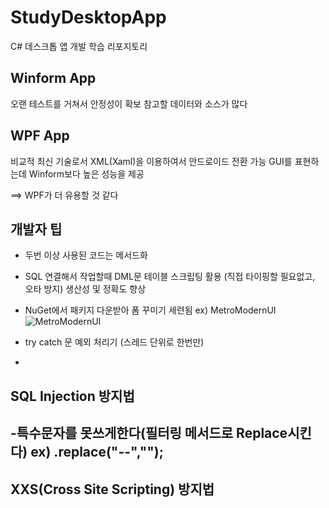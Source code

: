 # StudyDesktopApp
C# 데스크톱 앱 개발 학습 리포지토리

## Winform App
오랜 테스트를 거쳐서 안정성이 확보
참고할 데이터와 소스가 많다

## WPF App
비교적 최신 기술로서 XML(Xaml)을 이용하여서 안드로이드 전환 가능
GUI를 표현하는데 Winform보다 높은 성능을 제공

==> WPF가 더 유용할 것 같다

## 개발자 팁
- 두번 이상 사용된 코드는 메서드화

- SQL 연결해서 작업할때 DML문 테이블 스크립팅 활용 (직접 타이핑할 필요없고, 오타 방지) 생산성 및 정확도 향상

- NuGet에서 패키지 다운받아 폼 꾸미기 세련됨 ex) MetroModernUI![MetroModernUI](https://user-images.githubusercontent.com/54261552/111722086-7d1d0500-88a4-11eb-9346-e7cb6751598b.png)


- try catch 문 예외 처리기 (스레드 단위로 한번만)
- 
## SQL Injection 방지법
-특수문자를 못쓰게한다(필터링 메서드로 Replace시킨다) ex) .replace("--","");
-

## XXS(Cross Site Scripting) 방지법
